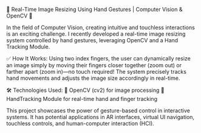 🚀 Real-Time Image Resizing Using Hand Gestures | Computer Vision & OpenCV 🎯

In the field of Computer Vision, creating intuitive and touchless interactions is an exciting challenge. I recently developed a real-time image resizing system controlled by hand gestures, leveraging OpenCV and a Hand Tracking Module.

✅ How It Works:
Using two index fingers, the user can dynamically resize an image simply by moving their fingers closer together (zoom out) or farther apart (zoom in)—no touch required! The system precisely tracks hand movements and adjusts the image size accordingly in real-time.

🛠 Technologies Used:
🔹 OpenCV (cv2) for image processing
🔹 HandTracking Module for real-time hand and finger tracking

This project showcases the power of gesture-based control in interactive systems. It has potential applications in AR interfaces, virtual UI navigation, touchless controls, and human-computer interaction (HCI).
